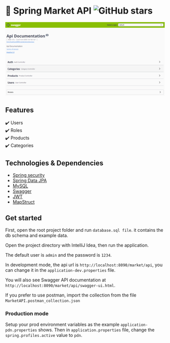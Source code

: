 # 🚀 Spring Market API <img alt="GitHub stars" src="https://img.shields.io/github/stars/farinas09/portfolio">


<p align="center">
  <kbd>
    <img src="https://github.com/farinas09/spring-market/blob/main/swagger-ui.png"></img>
  </kbd>
</p>

## Features
✔️ Users\
✔️ Roles\
✔️ Products\
✔️ Categories


## Technologies & Dependencies 

- [Spring security](https://spring.io/projects/spring-boot)
- [Spring Data JPA](https://spring.io/projects/spring-data-jpa)
- [MySQL](https://www.mysql.com/)
- [Swagger](https://swagger.io/)
- [JWT](https://jwt.io/)
- [MapStruct](https://mapstruct.org/)

## Get started 

First, open the root project folder and run `database.sql file`. it contains the db schema and example data.

Open the project directory with IntelliJ Idea, then run the application.

The default user is `admin` and the password is `1234`.

In development mode, the api url is `http://localhost:8090/market/api`, you can change it in the `application-dev.properties` file.

You will also see Swagger API documentation at `http://localhost:8090/market/api/swagger-ui.html`.

If you prefer to use postman, import the collection from the file `MarketAPI.postman_collection.json`

### Production mode

Setup your prod environment variables as the example `application-pdn.properties` shows. Then in `application.properties` file, change the `spring.profiles.active` value to `pdn`.

